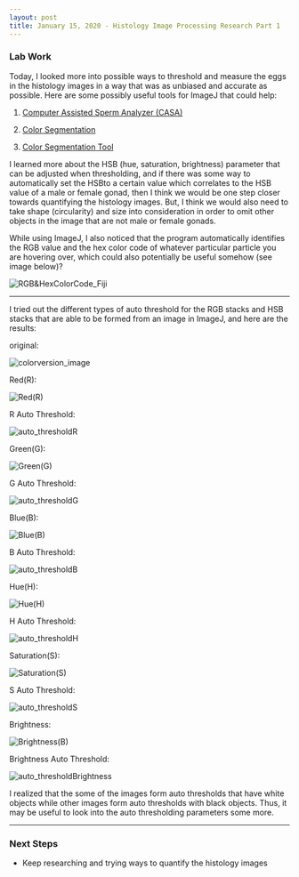 ```yaml
---
layout: post
title: January 15, 2020 - Histology Image Processing Research Part 1
---
```


### Lab Work 

Today, I looked more into possible ways to threshold and measure the eggs in the histology images in a way that was as unbiased and accurate as possible. Here are some possibly useful tools for ImageJ that could help: 

1. [Computer Assisted Sperm Analyzer (CASA)](https://journals.plos.org/ploscompbiol/article?id=10.1371/journal.pcbi.1006691)

2. [Color Segmentation](http://bigwww.epfl.ch/sage/soft/colorsegmentation/)

3. [Color Segmentation Tool](http://isoptera.lcsc.edu/~mike/ColorSeparation/)

I learned more about the HSB (hue, saturation, brightness) parameter that can be adjusted when thresholding, and if there was some way to automatically set the HSBto a certain value which correlates to the HSB value of a male or female gonad, then I think we would be one step closer towards quantifying the histology images. But, I think we would also need to take shape (circularity) and size into consideration in order to omit other objects in the image that are not male or female gonads. 

While using ImageJ, I also noticed that the program automatically identifies the RGB value and the hex color code of whatever particular particle you are hovering over, which could also potentially be useful somehow (see image below)?

![RGB&HexColorCode_Fiji](https://github.com/H-Ra/h-ra.github.io/blob/master/images/RGB&HexColorCode_Fiji.png?raw=true)

---

I tried out the different types of auto threshold for the RGB stacks and HSB stacks that are able to be formed from an image in ImageJ, and here are the results:

original:

![colorversion_image](https://github.com/H-Ra/h-ra.github.io/blob/master/images/colorversion_image.png?raw=true)

Red(R):

![Red(R)](https://github.com/H-Ra/h-ra.github.io/blob/master/images/Red(R).png?raw=true)

R Auto Threshold:

![auto_thresholdR](https://github.com/H-Ra/h-ra.github.io/blob/master/images/auto_thresholdR.png?raw=true)

Green(G):

![Green(G)](https://github.com/H-Ra/h-ra.github.io/blob/master/images/Green(G).png?raw=true)

G Auto Threshold:

![auto_thresholdG](https://github.com/H-Ra/h-ra.github.io/blob/master/images/auto_thresholdG.png?raw=true)

Blue(B):

![Blue(B)](https://github.com/H-Ra/h-ra.github.io/blob/master/images/Blue(B).png?raw=true)

B Auto Threshold:

![auto_thresholdB](https://github.com/H-Ra/h-ra.github.io/blob/master/images/auto_thresholdB.png?raw=true)

Hue(H):

![Hue(H)](https://github.com/H-Ra/h-ra.github.io/blob/master/images/Hue(H).png?raw=true)

H Auto Threshold:

![auto_thresholdH](https://github.com/H-Ra/h-ra.github.io/blob/master/images/auto_thresholdH.png?raw=true)

Saturation(S):

![Saturation(S)](https://github.com/H-Ra/h-ra.github.io/blob/master/images/Saturation(S).png?raw=true)

S Auto Threshold:

![auto_thresholdS](https://github.com/H-Ra/h-ra.github.io/blob/master/images/auto_thresholdS.png?raw=true)

Brightness:

![Brightness(B)](https://github.com/H-Ra/h-ra.github.io/blob/master/images/Brightness(B).png?raw=true)

Brightness Auto Threshold: 

![auto_thresholdBrightness](https://github.com/H-Ra/h-ra.github.io/blob/master/images/auto_thresholdBrightness.png?raw=true)

I realized that the some of the images form auto thresholds that have white objects while other images form auto thresholds with black objects. Thus, it may be useful to look into the auto thresholding parameters some more. 

---

### Next Steps

* Keep researching and trying ways to quantify the histology images

